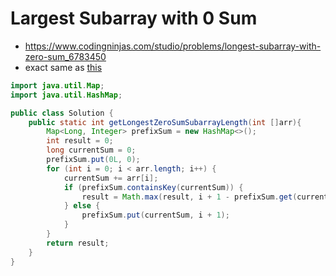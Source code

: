 # Largest Subarray with 0 Sum

- https://www.codingninjas.com/studio/problems/longest-subarray-with-zero-sum_6783450
- exact same as [this](/Strivers%20A2Z%20DSA%20Sheet/Step%203:%20Solve%20Problems%20on%20Arrays/Step%203.1:%20Easy/Longest%20Subarray%20With%20Sum%20K.md)

```java
import java.util.Map;
import java.util.HashMap;

public class Solution {
    public static int getLongestZeroSumSubarrayLength(int []arr){
        Map<Long, Integer> prefixSum = new HashMap<>();
        int result = 0;
        long currentSum = 0;
        prefixSum.put(0L, 0);
        for (int i = 0; i < arr.length; i++) {
            currentSum += arr[i];
            if (prefixSum.containsKey(currentSum)) {
                result = Math.max(result, i + 1 - prefixSum.get(currentSum));
            } else {
                prefixSum.put(currentSum, i + 1);
            }
        }
        return result;
    }
}
```
